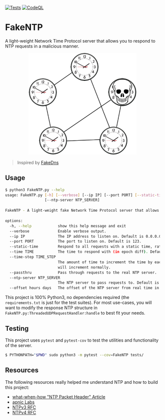 [![Tests](https://github.com/CuckooEXE/FakeNTP/actions/workflows/tests.yml/badge.svg)](https://github.com/CuckooEXE/FakeNTP/actions/workflows/tests.yml)
[![CodeQL](https://github.com/CuckooEXE/FakeNTP/actions/workflows/codeql.yml/badge.svg)](https://github.com/CuckooEXE/FakeNTP/actions/workflows/codeql.yml)

# FakeNTP
A light-weight Network Time Protocol server that allows you to respond to NTP requests in a malicious manner.

<p align="center">
  <img width="350" src="https://raw.githubusercontent.com/CuckooEXE/FakeNTP/main/FakeNTP.png">
</p>

> Inspired by [FakeDns](https://github.com/Crypt0s/FakeDns/)

## Usage
```bash
$ python3 FakeNTP.py --help
usage: FakeNTP.py [-h] [--verbose] [--ip IP] [--port PORT] [--static-time] [--time TIME] [--time-step TIME_STEP] [--passthru]
                  [--ntp-server NTP_SERVER]

FakeNTP - A light-weight fake Network Time Protocol server that allows you to trick NTP clients into changing their time.

options:
  -h, --help            show this help message and exit
  --verbose             Enable verbose output.
  --ip IP               The IP address to listen on. Default is 0.0.0.0
  --port PORT           The port to listen on. Default is 123.
  --static-time         Respond to all requests with a static time, rather than incrementing the time.
  --time TIME           The time to respond with (in epoch diff). Default is "datetime.datetime.now().timestamp()".
  --time-step TIME_STEP
                        The amount of time to increment the time by each time a request is received. If not set, then the time
                        will increment normally.
  --passthru            Pass through requests to the real NTP server.
  --ntp-server NTP_SERVER
                        The NTP server to pass requests to. Default is "pool.ntp.org".
  --offset hours days   The offset of the NTP server from real time in hours and minutes
```

This project is 100% Python3, no dependencies required (the `requirements.txt` is just for the test suites). For most use-cases, you will want to modify the response NTP structure in `FakeNTP.py:ThreadedUDPRequestHandler:handle` to best fit your needs.


## Testing
This project uses `pytest` and `pytest-cov` to test the utilities and functionality of the server.
```bash
$ PYTHONPATH="$PWD" sudo python3 -m pytest --cov=FakeNTP tests/
```

## Resources
The following resources really helped me understand NTP and how to build this project:

 * [what-when-how "NTP Packet Header" Article](http://what-when-how.com/computer-network-time-synchronization/ntp-packet-header-ntp-reference-implementation-computer-network-time-synchronization/)
 * [apnic Labs](https://labs.apnic.net/?p=462)
 * [NTPv3 RFC](https://www.rfc-editor.org/rfc/rfc1305)
 * [NTPv4 RFC](https://datatracker.ietf.org/doc/html/rfc5905)
